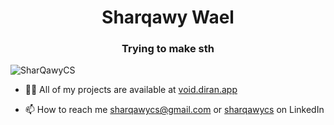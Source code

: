 <h1 align="center">Sharqawy Wael</h1>
<h3 align="center">Trying to make sth</h3>

<p align="left"> <img src="https://komarev.com/ghpvc/?username=SharQawyCS&label=Profile%20views&color=000000&style=3d" alt="SharQawyCS" /> </p>



- 👨‍💻 All of my projects are available at [void.diran.app](https://void.diran.app)

- 📫 How to reach me sharqawycs@gmail.com or [sharqawycs](https://linkedin.com/in/sharqawycs) on LinkedIn
